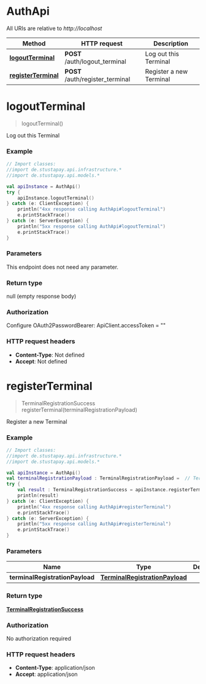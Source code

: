 # AuthApi

All URIs are relative to *http://localhost*

Method | HTTP request | Description
------------- | ------------- | -------------
[**logoutTerminal**](AuthApi.md#logoutTerminal) | **POST** /auth/logout_terminal | Log out this Terminal
[**registerTerminal**](AuthApi.md#registerTerminal) | **POST** /auth/register_terminal | Register a new Terminal


<a id="logoutTerminal"></a>
# **logoutTerminal**
> logoutTerminal()

Log out this Terminal

### Example
```kotlin
// Import classes:
//import de.stustapay.api.infrastructure.*
//import de.stustapay.api.models.*

val apiInstance = AuthApi()
try {
    apiInstance.logoutTerminal()
} catch (e: ClientException) {
    println("4xx response calling AuthApi#logoutTerminal")
    e.printStackTrace()
} catch (e: ServerException) {
    println("5xx response calling AuthApi#logoutTerminal")
    e.printStackTrace()
}
```

### Parameters
This endpoint does not need any parameter.

### Return type

null (empty response body)

### Authorization


Configure OAuth2PasswordBearer:
    ApiClient.accessToken = ""

### HTTP request headers

 - **Content-Type**: Not defined
 - **Accept**: Not defined

<a id="registerTerminal"></a>
# **registerTerminal**
> TerminalRegistrationSuccess registerTerminal(terminalRegistrationPayload)

Register a new Terminal

### Example
```kotlin
// Import classes:
//import de.stustapay.api.infrastructure.*
//import de.stustapay.api.models.*

val apiInstance = AuthApi()
val terminalRegistrationPayload : TerminalRegistrationPayload =  // TerminalRegistrationPayload | 
try {
    val result : TerminalRegistrationSuccess = apiInstance.registerTerminal(terminalRegistrationPayload)
    println(result)
} catch (e: ClientException) {
    println("4xx response calling AuthApi#registerTerminal")
    e.printStackTrace()
} catch (e: ServerException) {
    println("5xx response calling AuthApi#registerTerminal")
    e.printStackTrace()
}
```

### Parameters

Name | Type | Description  | Notes
------------- | ------------- | ------------- | -------------
 **terminalRegistrationPayload** | [**TerminalRegistrationPayload**](TerminalRegistrationPayload.md)|  |

### Return type

[**TerminalRegistrationSuccess**](TerminalRegistrationSuccess.md)

### Authorization

No authorization required

### HTTP request headers

 - **Content-Type**: application/json
 - **Accept**: application/json

